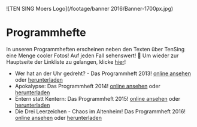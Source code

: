 ![TEN SING Moers Logo](/footage/banner 2016/Banner-1700px.jpg)

# Programmhefte
In unseren Programmheften erscheinen neben den Texten über TenSing eine Menge cooler Fotos! Auf jeden Fall sehenswert! :tada: Um wieder zur Hauptseite der Linkliste zu gelangen, klicke [hier](../../Links.md)!

- Wer hat an der Uhr gedreht? - Das Programmheft 2013! [online ansehen](http://bit.ly/Programmheft2013) oder [herunterladen](http://bit.ly/Programmheft2013Download)
- Apokalypse: Das Programmheft 2014! [online ansehen](http://bit.ly/Programmheft2014) oder [herunterladen](http://bit.ly/Programmheft2014Download2)
- Entern statt Kentern: Das Programmheft 2015! [online ansehen](http://bit.ly/TSProgrammheft2015) oder [herunterladen](http://bit.ly/TSProgrammheft2015Download)
- Die Drei Leerzeichen - Chaos im Altenheim! Das Programmheft 2016! [online ansehen](http://bit.ly/Programmheft2016) oder [herunterladen](http://bit.ly/Programmheft2016Download)
